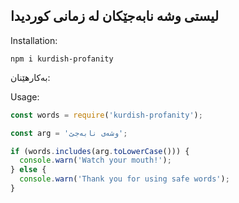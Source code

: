 ## لیستی وشە نابەجێکان لە زمانی کوردیدا

 


Installation:
```console
npm i kurdish-profanity
```

بەکارهێنان:

Usage:

```javascript
const words = require('kurdish-profanity');

const arg = 'وشەی نابەجێ';

if (words.includes(arg.toLowerCase())) {
  console.warn('Watch your mouth!');
} else {
  console.warn('Thank you for using safe words');
}

```
